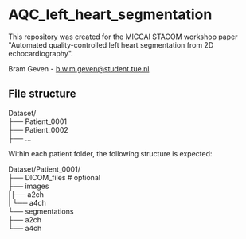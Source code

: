 # AQC_left_heart_segmentation

This repository was created for the MICCAI STACOM workshop paper "Automated quality-controlled left heart segmentation from 2D echocardiography". 

Bram Geven - b.w.m.geven@student.tue.nl


## File structure


Dataset/ <br>
├── Patient_0001 <br>
├── Patient_0002 <br>
├── ... <br>

Within each patient folder, the following structure is expected:

Dataset/Patient_0001/ <br>
├── DICOM_files # optional <br>
├── images <br>
|<space><space><space><space><space><space><space><space>├── a2ch <br>
|   └── a4ch <br>
└── segmentations <br>
    ├── a2ch <br>
    └── a4ch <br>

